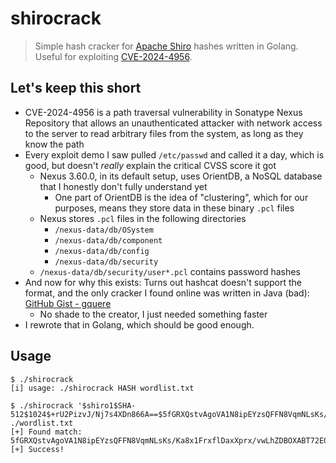 # shirocrack
> Simple hash cracker for [Apache Shiro](https://github.com/apache/shiro) hashes written in Golang. Useful for exploiting [CVE-2024-4956](https://github.com/erickfernandox/CVE-2024-4956).

## Let's keep this short

- CVE-2024-4956 is a path traversal vulnerability in Sonatype Nexus Repository that allows an unauthenticated attacker with network access to the server to read arbitrary files from the system, as long as they know the path
- Every exploit demo I saw pulled `/etc/passwd` and called it a day, which is good, but doesn't *really* explain the critical CVSS score it got
    - Nexus 3.60.0, in its default setup, uses OrientDB, a NoSQL database that I honestly don't fully understand yet
        - One part of OrientDB is the idea of "clustering", which for our purposes, means they store data in these binary `.pcl` files
    - Nexus stores `.pcl` files in the following directories
        - `/nexus-data/db/OSystem`
        - `/nexus-data/db/component`
        - `/nexus-data/db/config`
        - `/nexus-data/db/security`
    - `/nexus-data/db/security/user*.pcl` contains password hashes
- And now for why this exists: Turns out hashcat doesn't support the format, and the only cracker I found online was written in Java (bad): [GitHub Gist - gquere](https://gist.github.com/gquere/365cfcceef9ac8d145cc59bbf2c27648)
    - No shade to the creator, I just needed something faster
- I rewrote that in Golang, which should be good enough.

## Usage
```shell
$ ./shirocrack
[i] usage: ./shirocrack HASH wordlist.txt

$ ./shirocrack '$shiro1$SHA-512$1024$+rU2PizvJ/Nj7s4XDn866A==$5fGRXQstvAgoVA1N8ipEYzsQFFN8VqmNLsKs/Ka8x1FrxflDaxXprx/vwLhZDBOXABT72E0H/SNpnQSLQgW87g==' ./wordlist.txt
[+] Found match: 5fGRXQstvAgoVA1N8ipEYzsQFFN8VqmNLsKs/Ka8x1FrxflDaxXprx/vwLhZDBOXABT72E0H/SNpnQSLQgW87g==:an00brektn
[+] Success!
```
